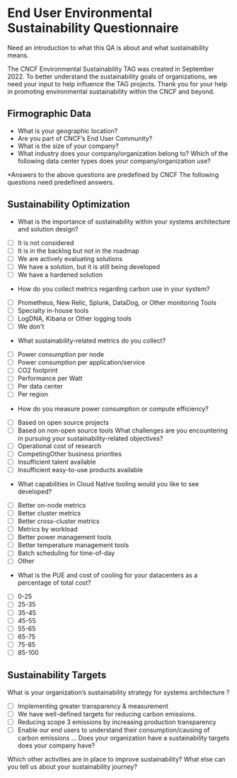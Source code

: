 # End User Environmental Sustainability Questionnaire

Need an introduction to what this QA is about and what sustainability means.

The CNCF Environmental Sustainability TAG was created in September 2022. To better understand the sustainability goals of organizations, we need your input to help influence the TAG projects. Thank you for your help in promoting environmental sustainability within the CNCF and beyond.

## Firmographic Data
* What is your geographic location?
* Are you part of CNCF’s End User Community?
* What is the size of your company?
* What industry does your company/organization belong to?
Which of the following data center types does your company/organization use?

*Answers to the above questions are predefined by CNCF
The following questions need predefined answers.

## Sustainability Optimization
* What is the importance of sustainability within your systems architecture and solution design?
- [ ] It is not considered
- [ ] It is in the backlog but not in the roadmap
- [ ] We are actively evaluating solutions
- [ ] We have a solution, but it is still being developed
- [ ] We have a hardened solution
* How do you collect metrics regarding carbon use in your system?
- [ ] Prometheus, New Relic, Splunk, DataDog, or Other monitoring Tools
- [ ] Specialty in-house tools
- [ ] LogDNA, Kibana or Other logging tools
- [ ] We don't
* What sustainability-related metrics do you collect?
- [ ] Power consumption per node
- [ ] Power consumption per application/service
- [ ] CO2 footprint
- [ ] Performance per Watt
- [ ] Per data center
- [ ] Per region
* How do you measure power consumption or compute efficiency?
- [ ] Based on open source projects
- [ ] Based on non-open source tools
What challenges are you encountering in pursuing your sustainability-related objectives?
- [ ] Operational cost of research
- [ ] CompetingOther business priorities
- [ ] Insufficient talent available
- [ ] Insufficient easy-to-use products available
* What capabilities in Cloud Native tooling would you like to see developed?
- [ ] Better on-node metrics
- [ ] Better cluster metrics
- [ ] Better cross-cluster metrics
- [ ] Metrics by workload
- [ ] Better power management tools
- [ ] Better temperature management tools
- [ ] Batch scheduling for time-of-day
- [ ] Other 
* What is the PUE and cost of cooling for your datacenters as a percentage of total cost?
- [ ] 0-25
- [ ] 25-35
- [ ] 35-45
- [ ] 45-55
- [ ] 55-65
- [ ] 65-75
- [ ] 75-85
- [ ] 85-100

## Sustainability Targets
What is your organization’s sustainability strategy for systems architecture ?
- [ ] Implementing greater transparency & measurement
- [ ] We have well-defined targets for reducing carbon emissions.
- [ ] Reducing scope 3 emissions by increasing production transparency
- [ ] Enable our end users to understand their consumption/causing of carbon emissions
…
Does your organization have a sustainability targets does your company have?

Which other activities are in place to improve sustainability?
What else can you tell us about your sustainability journey?
